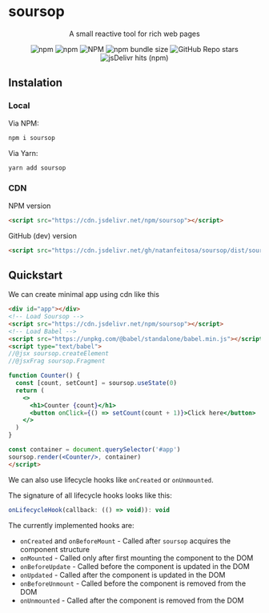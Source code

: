 
# soursop

<p align="center">A small reactive tool for rich web pages</p>
<div align="center">
  <img alt="npm" src="https://img.shields.io/npm/v/soursop">
  <img alt="npm" src="https://img.shields.io/npm/dm/soursop">
  <img alt="NPM" src="https://img.shields.io/npm/l/soursop">
  <img alt="npm bundle size" src="https://img.shields.io/bundlephobia/min/soursop">
  <img alt="GitHub Repo stars" src="https://img.shields.io/github/stars/natanfeitosa/soursop">
  <img alt="jsDelivr hits (npm)" src="https://img.shields.io/jsdelivr/npm/hm/soursop">
</div>

## Instalation

### Local

Via NPM:
```bash
npm i soursop
```
Via Yarn:
```bash
yarn add soursop
```

### CDN

NPM version
```html
<script src="https://cdn.jsdelivr.net/npm/soursop"></script>
```

GitHub (dev) version
```html
<script src="https://cdn.jsdelivr.net/gh/natanfeitosa/soursop/dist/soursop.iife.js"></script>
```

## Quickstart

We can create minimal app using cdn like this
```html
<div id="app"></div>
<!-- Load Soursop -->
<script src="https://cdn.jsdelivr.net/npm/soursop"></script>
<!-- Load Babel -->
<script src="https://unpkg.com/@babel/standalone/babel.min.js"></script>
<script type="text/babel">
//@jsx soursop.createElement
//@jsxFrag soursop.Fragment

function Counter() {
  const [count, setCount] = soursop.useState(0)
  return (
    <>
      <h1>Counter {count}</h1>
      <button onClick={() => setCount(count + 1)}>Click here</button>
    </>
  )
}

const container = document.querySelector('#app')
soursop.render(<Counter/>, container)
</script>
```

We can also use lifecycle hooks like `onCreated` or `onUnmounted`.

The signature of all lifecycle hooks looks like this:
```javascript
onLifecycleHook(callback: (() => void)): void
```

The currently implemented hooks are:
* `onCreated` and `onBeforeMount` - Called after `soursop` acquires the component structure
* `onMounted` - Called only after first mounting the component to the DOM
* `onBeforeUpdate` - Called before the component is updated in the DOM
* `onUpdated` - Called after the component is updated in the DOM
* `onBeforeUnmount` - Called before the component is removed from the DOM
* `onUnmounted` - Called after the component is removed from the DOM
